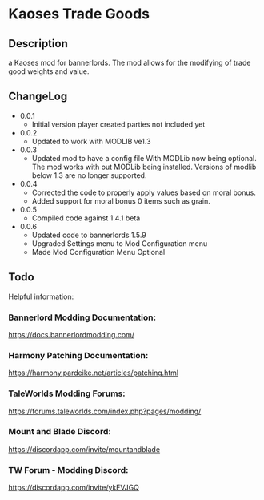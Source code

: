 ﻿# Kaoses Trade Goods

## Description
a Kaoses mod for bannerlords. The mod allows for the modifying of trade good weights and value.

## ChangeLog
- 0.0.1 
  - Initial version player created parties not included yet
- 0.0.2 
  - Updated to work with MODLIB ve1.3
- 0.0.3 
  - Updated mod to have a config file With MODLib now being optional. The mod works with out MODLib being installed. Versions of modlib below 1.3 are no longer supported.
- 0.0.4 
  - Corrected the code to properly apply values based on moral bonus. 
  - Added support for moral bonus 0 items such as grain.
- 0.0.5 
  - Compiled code against 1.4.1 beta
- 0.0.6   
  - Updated code to bannerlords 1.5.9
  - Upgraded Settings menu to Mod Configuration menu
  - Made Mod Configuration Menu Optional

## Todo





Helpful information:
### Bannerlord Modding Documentation:	
https://docs.bannerlordmodding.com/
### Harmony Patching Documentation:		
https://harmony.pardeike.net/articles/patching.html
### TaleWorlds Modding Forums:			
https://forums.taleworlds.com/index.php?pages/modding/
### Mount and Blade Discord:			
https://discordapp.com/invite/mountandblade
### TW Forum - Modding Discord:			
https://discordapp.com/invite/ykFVJGQ





